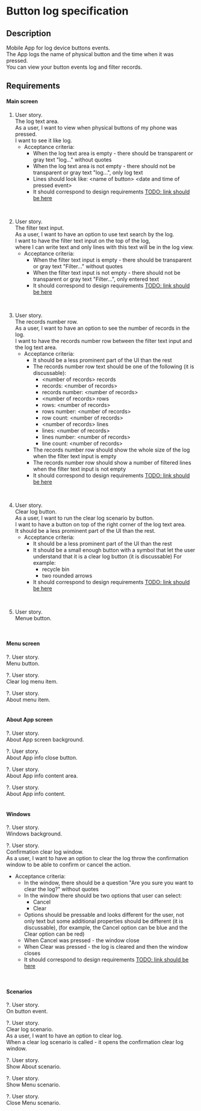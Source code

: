 # Button log specification

## Description

Mobile App for log device buttons events.<br>
The App logs the name of physical button and the time when it was pressed.<br>
You can view your button events log and filter records.<br>


## Requirements

#### Main screen
1. User story.<br>
The log text area.<br>
As a user, I want to view when physical buttons of my phone was pressed.<br>
I want to see it like log.<br>
   - Acceptance criteria:
     - When the log text area is empty - there should be transparent or gray text "log..." without quotes
     - When the log text area is not empty - there should not be transparent or gray text "log...", only log text
     - Lines should look like: &lt;name of button> &lt;date and time of pressed event>
     - It should correspond to design requirements [TODO: link should be here]()
<br>

2. User story.<br>
The filter text input.<br>
As a user, I want to have an option to use text search by the log.<br>
I want to have the filter text input on the top of the log,<br>
where I can write text and only lines with this text will be in the log view.<br>
   - Acceptance criteria:
     - When the filter text input is empty - there should be transparent or gray text "Filter..." without quotes
     - When the filter text input is not empty - there should not be transparent or gray text "Filter...", only entered text
     - It should correspond to design requirements [TODO: link should be here]()
<br>

3. User story.<br>
The records number row.<br>
As a user, I want to have an option to see the number of records in the log.<br>
I want to have the records number row between the filter text input and the log text area.<br>
   - Acceptance criteria:
     - It should be a less prominent part of the UI than the rest
     - The records number row text should be one of the following (it is discussable):
       - &lt;number of records> records
       - records: &lt;number of records>
       - records number: &lt;number of records>
       - &lt;number of records> rows
       - rows: &lt;number of records>
       - rows number: &lt;number of records>
       - row count: &lt;number of records>
       - &lt;number of records> lines
       - lines: &lt;number of records>
       - lines number: &lt;number of records>
       - line count: &lt;number of records>
     - The records number row should show the whole size of the log when the filter text input is empty
     - The records number row should show a number of filtered lines when the filter text input is not empty
     - It should correspond to design requirements [TODO: link should be here]()
<br>

4. User story.<br>
Clear log button.<br>
As a user, I want to run the clear log scenario by button.<br>
I want to have a button on top of the right corner of the log text area.<br>
It should be a less prominent part of the UI than the rest.<br>
   - Acceptance criteria:
     - It should be a less prominent part of the UI than the rest
     - It should be a small enough button with a symbol that let the user understand that it is a clear log button (it is discussable)
       For example:
       - recycle bin
       - two rounded arrows
     - It should correspond to design requirements [TODO: link should be here]()
<br>

5. User story.<br>
Menue button.<br>
<br>

#### Menu screen

?. User story.<br>
Menu button.<br>

?. User story.<br>
Clear log menu item.<br>

?. User story.<br>
About menu item.<br>
<br>

#### About App screen

?. User story.<br>
About App screen background.<br>

?. User story.<br>
About App info close button.<br>

?. User story.<br>
About App info content area.<br>

?. User story.<br>
About App info content.<br>
<br>

#### Windows

?. User story.<br>
Windows background.<br>

?. User story.<br>
Confirmation clear log window.<br>
As a user, I want to have an option to clear the log throw the confirmation window to be able to confirm or cancel the action.<br>
   - Acceptance criteria:
     - In the window, there should be a question "Are you sure you want to clear the log?" without quotes
     - In the window there should be two options that user can select:
       - Cancel
       - Clear
     - Options should be pressable and looks different for the user,
       not only text but some additional properties should be different (it is discussable),
       (for example, the Cancel option can be blue and the Clear option can be red)
     - When Cancel was pressed - the window close
     - When Clear was pressed - the log is cleared and then the window closes
     - It should correspond to design requirements [TODO: link should be here]()
<br>

#### Scenarios

?. User story.<br>
On button event.<br>

?. User story.<br>
Clear log scenario.<br>
As a user, I want to have an option to clear log.<br>
When a clear log scenario is called - it opens the confirmation clear log window.<br>

?. User story.<br>
Show About scenario.<br>

?. User story.<br>
Show Menu scenario.<br>

?. User story.<br>
Close Menu scenario.<br>
<br>
<br>
